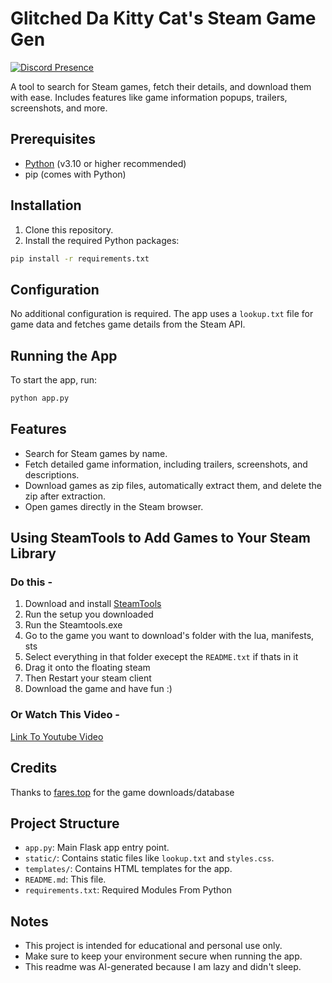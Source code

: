 # Glitched Da Kitty Cat's Steam Game Gen

[![Discord Presence](https://lanyard-profile-readme.vercel.app/api/1361130884140634322?theme=dark)](https://discord.com/users/1361130884140634322)

A tool to search for Steam games, fetch their details, and download them with ease. Includes features like game information popups, trailers, screenshots, and more.

## Prerequisites

- [Python](https://www.python.org/) (v3.10 or higher recommended)
- pip (comes with Python)

## Installation

1. Clone this repository.
2. Install the required Python packages:

```bash
pip install -r requirements.txt
```

## Configuration

No additional configuration is required. The app uses a `lookup.txt` file for game data and fetches game details from the Steam API.

## Running the App

To start the app, run:

```bash
python app.py
```

## Features

- Search for Steam games by name.
- Fetch detailed game information, including trailers, screenshots, and descriptions.
- Download games as zip files, automatically extract them, and delete the zip after extraction.
- Open games directly in the Steam browser.

## Using SteamTools to Add Games to Your Steam Library

### Do this - 

1. Download and install [SteamTools](https://www.steamtools.net/download.html#)
2. Run the setup you downloaded
3. Run the Steamtools.exe
4. Go to the game you want to download's folder with the lua, manifests, sts
5. Select everything in that folder execept the `README.txt` if thats in it
6. Drag it onto the floating steam 
7. Then Restart your steam client
8. Download the game and have fun :)

### Or Watch This Video - 

[Link To Youtube Video](https://youtu.be/3T47Uwx9QlM?si=qFwmUPDvsvFuFLpy&t=12)

## Credits

Thanks to [fares.top](https://fares.top/) for the game downloads/database

## Project Structure

- `app.py`: Main Flask app entry point.
- `static/`: Contains static files like `lookup.txt` and `styles.css`.
- `templates/`: Contains HTML templates for the app.
- `README.md`: This file.
- `requirements.txt`: Required Modules From Python

## Notes

- This project is intended for educational and personal use only.
- Make sure to keep your environment secure when running the app.
- This readme was AI-generated because I am lazy and didn't sleep.
